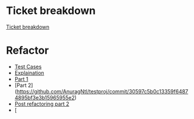 
# Ticket breakdown

[Ticket breakdown](https://github.com/AnuragNtl/testproj/blob/master/proj/Ticket_Breakdown.md)



# Refactor

- [Test Cases](https://github.com/AnuragNtl/testproj/blob/master/proj/dpk.test.js)
- [Explaination](https://github.com/AnuragNtl/testproj/blob/master/proj/Refactoring.md)
- [Part 1](https://github.com/AnuragNtl/testproj/commit/ac5391c45f33bbc7dbffb4792b065b9f3bcc6887)
- [Part 2] (https://github.com/AnuragNtl/testproj/commit/30597c5b0c13359f64874895bf3e3b15965955e2)
- [Post refactoring part 2](https://github.com/AnuragNtl/testproj/blob/1cbeacae84049d603bddd462e2f63adc0ca987a4/proj/dpk.js)
- [
    

